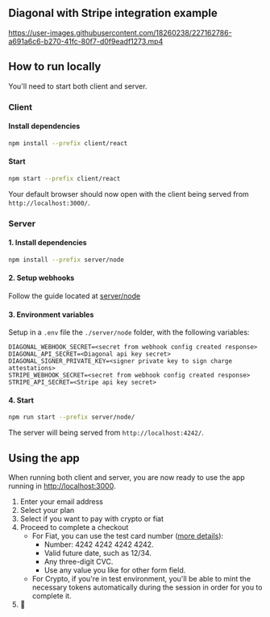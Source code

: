 ## Diagonal with Stripe integration example

https://user-images.githubusercontent.com/18260238/227162786-a691a6c6-b270-41fc-80f7-d0f9eadf1273.mp4

## How to run locally

You'll need to start both client and server.

### Client

#### Install dependencies

```bash
npm install --prefix client/react
```

#### Start

```bash
npm start --prefix client/react
```

Your default browser should now open with the client being served from `http://localhost:3000/`.

### Server

#### 1. Install dependencies

```bash
npm install --prefix server/node
```

#### 2. Setup webhooks

Follow the guide located at [server/node](./server/node/README.md#running-the-server)

#### 3. Environment variables

Setup in a `.env` file the `./server/node` folder, with the following variables:

```
DIAGONAL_WEBHOOK_SECRET=<secret from webhook config created response>
DIAGONAL_API_SECRET=<Diagonal api key secret>
DIAGONAL_SIGNER_PRIVATE_KEY=<signer private key to sign charge attestations>
STRIPE_WEBHOOK_SECRET=<secret from webhook config created response>
STRIPE_API_SECRET=<Stripe api key secret>
```

#### 4. Start

```bash
npm run start --prefix server/node/
```

The server will being served from `http://localhost:4242/`.

## Using the app

When running both client and server, you are now ready to use the app running in [http://localhost:3000](http://localhost:3000).

1. Enter your email address
2. Select your plan
3. Select if you want to pay with crypto or fiat
4. Proceed to complete a checkout
    - For Fiat, you can use the test card number ([more details](https://stripe.com/docs/testing)):
        - Number: 4242 4242 4242 4242.
        - Valid future date, such as 12/34.
        - Any three-digit CVC.
        - Use any value you like for other form field.
    - For Crypto, if you're in test environment, you'll be able to mint the necessary tokens automatically during the session in order for you to complete it.
5. 🚀

